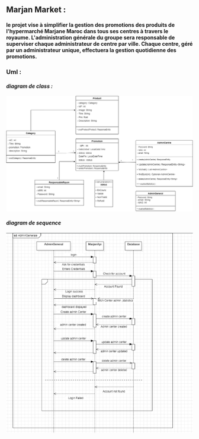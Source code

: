 ## Marjan Market :
#### le projet vise à simplifier la gestion des promotions des produits de l'hypermarché Marjane Maroc dans tous ses centres à travers le royaume. L'administration générale du groupe sera responsable de superviser chaque administrateur de centre par ville. Chaque centre, géré par un administrateur unique, effectuera la gestion quotidienne des promotions.
### Uml : 
#### _diagram de class :_
![class diagram](./src/main/resources/uml/marjan2.drawio.png)

#### _diagram de sequence_
![sequence diagram](./src/main/resources/uml/marjan2Sequence.PNG)
